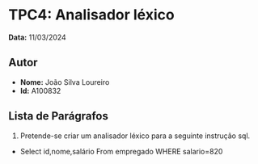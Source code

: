 # TPC4: Analisador léxico 

**Data:** 11/03/2024

## Autor
- **Nome:** João Silva Loureiro
- **Id:** A100832

## Lista de Parágrafos
1. Pretende-se criar um analisador léxico para a seguinte instrução sql.
- Select id,nome,salário
     From empregado WHERE
        salario=820
